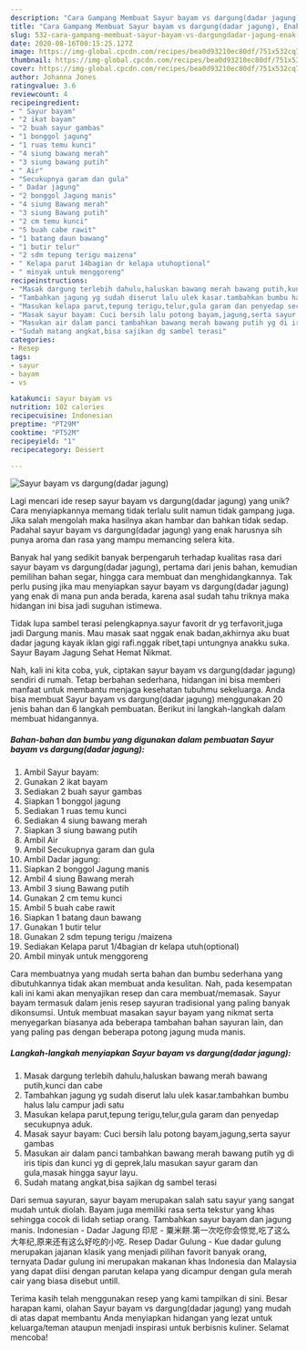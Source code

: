 ```yaml
---
description: "Cara Gampang Membuat Sayur bayam vs dargung(dadar jagung), Enak"
title: "Cara Gampang Membuat Sayur bayam vs dargung(dadar jagung), Enak"
slug: 532-cara-gampang-membuat-sayur-bayam-vs-dargungdadar-jagung-enak
date: 2020-08-16T00:15:25.127Z
image: https://img-global.cpcdn.com/recipes/bea0d93210ec80df/751x532cq70/sayur-bayam-vs-dargungdadar-jagung-foto-resep-utama.jpg
thumbnail: https://img-global.cpcdn.com/recipes/bea0d93210ec80df/751x532cq70/sayur-bayam-vs-dargungdadar-jagung-foto-resep-utama.jpg
cover: https://img-global.cpcdn.com/recipes/bea0d93210ec80df/751x532cq70/sayur-bayam-vs-dargungdadar-jagung-foto-resep-utama.jpg
author: Johanna Jones
ratingvalue: 3.6
reviewcount: 4
recipeingredient:
- " Sayur bayam"
- "2 ikat bayam"
- "2 buah sayur gambas"
- "1 bonggol jagung"
- "1 ruas temu kunci"
- "4 siung bawang merah"
- "3 siung bawang putih"
- " Air"
- "Secukupnya garam dan gula"
- " Dadar jagung"
- "2 bonggol Jagung manis"
- "4 siung Bawang merah"
- "3 siung Bawang putih"
- "2 cm temu kunci"
- "5 buah cabe rawit"
- "1 batang daun bawang"
- "1 butir telur"
- "2 sdm tepung terigu maizena"
- " Kelapa parut 14bagian dr kelapa utuhoptional"
- " minyak untuk menggoreng"
recipeinstructions:
- "Masak dargung terlebih dahulu,haluskan bawang merah bawang putih,kunci dan cabe"
- "Tambahkan jagung yg sudah diserut lalu ulek kasar.tambahkan bumbu halus lalu campur jadi satu"
- "Masukan kelapa parut,tepung terigu,telur,gula garam dan penyedap secukupnya aduk."
- "Masak sayur bayam: Cuci bersih lalu potong bayam,jagung,serta sayur gambas"
- "Masukan air dalam panci tambahkan bawang merah bawang putih yg di iris tipis dan kunci yg di geprek,lalu masukan sayur garam dan gula,masak hingga sayur layu."
- "Sudah matang angkat,bisa sajikan dg sambel terasi"
categories:
- Resep
tags:
- sayur
- bayam
- vs

katakunci: sayur bayam vs 
nutrition: 102 calories
recipecuisine: Indonesian
preptime: "PT29M"
cooktime: "PT52M"
recipeyield: "1"
recipecategory: Dessert

---
```



![Sayur bayam vs dargung(dadar jagung)](https://img-global.cpcdn.com/recipes/bea0d93210ec80df/751x532cq70/sayur-bayam-vs-dargungdadar-jagung-foto-resep-utama.jpg)

Lagi mencari ide resep sayur bayam vs dargung(dadar jagung) yang unik? Cara menyiapkannya memang tidak terlalu sulit namun tidak gampang juga. Jika salah mengolah maka hasilnya akan hambar dan bahkan tidak sedap. Padahal sayur bayam vs dargung(dadar jagung) yang enak harusnya sih punya aroma dan rasa yang mampu memancing selera kita.

Banyak hal yang sedikit banyak berpengaruh terhadap kualitas rasa dari sayur bayam vs dargung(dadar jagung), pertama dari jenis bahan, kemudian pemilihan bahan segar, hingga cara membuat dan menghidangkannya. Tak perlu pusing jika mau menyiapkan sayur bayam vs dargung(dadar jagung) yang enak di mana pun anda berada, karena asal sudah tahu triknya maka hidangan ini bisa jadi suguhan istimewa.

Tidak lupa sambel terasi pelengkapnya.sayur favorit dr yg terfavorit,juga jadi Dargung manis. Mau masak saat nggak enak badan,akhirnya aku buat dadar jagung kayak iklan gigi rafi.nggak ribet,tapi untungnya anakku suka. Sayur Bayam Jagung Sehat Hemat Nikmat.


Nah, kali ini kita coba, yuk, ciptakan sayur bayam vs dargung(dadar jagung) sendiri di rumah. Tetap berbahan sederhana, hidangan ini bisa memberi manfaat untuk membantu menjaga kesehatan tubuhmu sekeluarga. Anda bisa membuat Sayur bayam vs dargung(dadar jagung) menggunakan 20 jenis bahan dan 6 langkah pembuatan. Berikut ini langkah-langkah dalam membuat hidangannya.

<!--inarticleads1-->

##### Bahan-bahan dan bumbu yang digunakan dalam pembuatan Sayur bayam vs dargung(dadar jagung):

1. Ambil  Sayur bayam:
1. Gunakan 2 ikat bayam
1. Sediakan 2 buah sayur gambas
1. Siapkan 1 bonggol jagung
1. Sediakan 1 ruas temu kunci
1. Sediakan 4 siung bawang merah
1. Siapkan 3 siung bawang putih
1. Ambil  Air
1. Ambil Secukupnya garam dan gula
1. Ambil  Dadar jagung:
1. Siapkan 2 bonggol Jagung manis
1. Ambil 4 siung Bawang merah
1. Ambil 3 siung Bawang putih
1. Gunakan 2 cm temu kunci
1. Ambil 5 buah cabe rawit
1. Siapkan 1 batang daun bawang
1. Gunakan 1 butir telur
1. Gunakan 2 sdm tepung terigu /maizena
1. Sediakan  Kelapa parut 1/4bagian dr kelapa utuh(optional)
1. Ambil  minyak untuk menggoreng


Cara membuatnya yang mudah serta bahan dan bumbu sederhana yang dibutuhkannya tidak akan membuat anda kesulitan. Nah, pada kesempatan kali ini kami akan menyajikan resep dan cara membuat/memasak. Sayur bayam termasuk dalam jenis resep sayuran tradisional yang paling banyak dikonsumsi. Untuk membuat masakan sayur bayam yang nikmat serta menyegarkan biasanya ada beberapa tambahan bahan sayuran lain, dan yang paling pas dengan beberapa potong jagung muda manis. 

<!--inarticleads2-->

##### Langkah-langkah menyiapkan Sayur bayam vs dargung(dadar jagung):

1. Masak dargung terlebih dahulu,haluskan bawang merah bawang putih,kunci dan cabe
1. Tambahkan jagung yg sudah diserut lalu ulek kasar.tambahkan bumbu halus lalu campur jadi satu
1. Masukan kelapa parut,tepung terigu,telur,gula garam dan penyedap secukupnya aduk.
1. Masak sayur bayam: Cuci bersih lalu potong bayam,jagung,serta sayur gambas
1. Masukan air dalam panci tambahkan bawang merah bawang putih yg di iris tipis dan kunci yg di geprek,lalu masukan sayur garam dan gula,masak hingga sayur layu.
1. Sudah matang angkat,bisa sajikan dg sambel terasi


Dari semua sayuran, sayur bayam merupakan salah satu sayur yang sangat mudah untuk diolah. Bayam juga memiliki rasa serta tekstur yang khas sehingga cocok di lidah setiap orang. Tambahkan sayur bayam dan jagung manis. Indonesian - Dadar Jagung 印尼 - 粟米餅.第一次吃你会惊觉,吃了这么大年纪,原来还有这么好吃的小吃. Resep Dadar Gulung - Kue dadar gulung merupakan jajanan klasik yang menjadi pilihan favorit banyak orang, ternyata Dadar gulung ini merupakan makanan khas Indonesia dan Malaysia yang dapat diisi dengan parutan kelapa yang dicampur dengan gula merah cair yang biasa disebut untill. 

Terima kasih telah menggunakan resep yang kami tampilkan di sini. Besar harapan kami, olahan Sayur bayam vs dargung(dadar jagung) yang mudah di atas dapat membantu Anda menyiapkan hidangan yang lezat untuk keluarga/teman ataupun menjadi inspirasi untuk berbisnis kuliner. Selamat mencoba!
